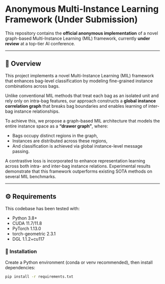 # Anonymous Multi-Instance Learning Framework (Under Submission)

This repository contains the **official anonymous implementation** of a novel graph-based Multi-Instance Learning (MIL) framework, currently **under review** at a top-tier AI conference.

---

## 🧠 Overview

This project implements a novel Multi-Instance Learning (MIL) framework that enhances bag-level classification by modeling fine-grained instance combinations across bags.

Unlike conventional MIL methods that treat each bag as an isolated unit and rely only on intra-bag features, our approach constructs a **global instance correlation graph** that breaks bag boundaries and enables learning of inter-bag instance relationships.

To achieve this, we propose a graph-based MIL architecture that models the entire instance space as a **“drawer graph”**, where:
- Bags occupy distinct regions in the graph,
- Instances are distributed across these regions,
- And classification is achieved via global instance-level message passing.

A contrastive loss is incorporated to enhance representation learning across both intra- and inter-bag instance relations. Experimental results demonstrate that this framework outperforms existing SOTA methods on several MIL benchmarks.

---

## ⚙️ Requirements

This codebase has been tested with:

- Python 3.8+
- CUDA 11.7/11.8
- PyTorch 1.13.0
- torch-geometric 2.3.1
- DGL 1.1.2+cu117

### 🔧 Installation

Create a Python environment (conda or venv recommended), then install dependencies:

```bash
pip install -r requirements.txt
